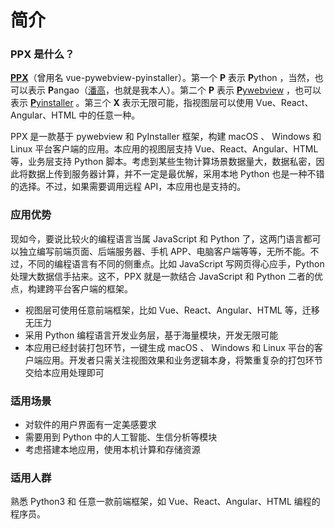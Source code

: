# 简介

### PPX 是什么？

[**PPX**](https://github.com/pangao1990/PPX)（曾用名 vue-pywebview-pyinstaller）。第一个 **P** 表示 **P**ython ，当然，也可以表示 **P**angao（[潘高](https://blog.pangao.vip/about)，也就是我本人）。第二个 **P** 表示 [**P**ywebview](https://pywebview.flowrl.com) ，也可以表示 [**P**yinstaller](https://www.pyinstaller.org) 。第三个 **X** 表示无限可能，指视图层可以使用 Vue、React、Angular、HTML 中的任意一种。

PPX 是一款基于 pywebview 和 PyInstaller 框架，构建 macOS 、 Windows 和 Linux 平台客户端的应用。本应用的视图层支持 Vue、React、Angular、HTML 等，业务层支持 Python 脚本。考虑到某些生物计算场景数据量大，数据私密，因此将数据上传到服务器计算，并不一定是最优解，采用本地 Python 也是一种不错的选择。不过，如果需要调用远程 API，本应用也是支持的。

### 应用优势

现如今，要说比较火的编程语言当属 JavaScript 和 Python 了，这两门语言都可以独立编写前端页面、后端服务器、手机 APP、电脑客户端等等，无所不能。不过，不同的编程语言有不同的侧重点。比如 JavaScript 写网页得心应手，Python 处理大数据信手拈来。这不，PPX 就是一款结合 JavaScript 和 Python 二者的优点，构建跨平台客户端的框架。

- 视图层可使用任意前端框架，比如 Vue、React、Angular、HTML 等，迁移无压力
- 采用 Python 编程语言开发业务层，基于海量模块，开发无限可能
- 本应用已经封装打包环节，一键生成 macOS 、 Windows 和 Linux 平台的客户端应用。开发者只需关注视图效果和业务逻辑本身，将繁重复杂的打包环节交给本应用处理即可

### 适用场景

- 对软件的用户界面有一定美感要求
- 需要用到 Python 中的人工智能、生信分析等模块
- 考虑搭建本地应用，使用本机计算和存储资源

### 适用人群

熟悉 Python3 和 任意一款前端框架，如 Vue、React、Angular、HTML 编程的程序员。
